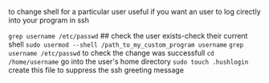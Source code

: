 to change shell for a particular user
useful if you want an user to log cirectly into your program in ssh

`grep username /etc/passwd` ## check the user exists-check their current shell
`sudo usermod --shell /path_to_my_custom_program username`
`grep username /etc/passwd` to check the change was successfull
`cd /home/username` go into the user's home directory 
`sudo touch .hushlogin` create this file to suppress the ssh greeting message